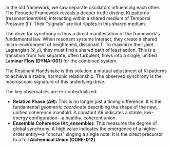 In the old framework, we saw separate oscillators influencing each other. The Pirouette Framework reveals a deeper truth: distinct Ki patterns (resonant identities) interacting within a shared medium of Temporal Pressure (Γ). Their "signals" are but ripples in this shared medium.

The drive for synchrony is thus a direct manifestation of the framework's fundamental law. When resonant systems interact, they create a shared micro-environment of heightened, dissonant Γ. To maximize their *joint* Lagrangian (`𝓛_p`), they must find a shared path of least action. This is a transition from two separate, often turbulent, flows into a single, unified **Laminar Flow (DYNA-001)** for the combined system.

The Resonant Handshake is this solution: a mutual adjustment of Ki patterns to achieve a stable, harmonic relationship. The observed synchrony is the macroscopic signature of this underlying drive.

The key observables are re-contextualized:
*   **Relative Phase (Δθ):** This is no longer just a timing difference. It is the fundamental *geometric coordinate* describing the shape of the new, unified coherence manifold. A constant Δθ indicates a stable, low-energy configuration—a healthy, coherent union.
*   **Ensemble Coherence (Kτ_ensemble):** This measures the degree of global synchrony. A high value indicates the emergence of a higher-order entity—a "chorus" singing a single note. It is the direct precursor to a full **Alchemical Union (CORE-012)**.